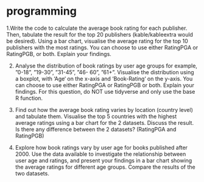 # programming

1.Write the code to calculate the average book rating for each publisher. Then, tabulate the result for
the top 20 publishers (kable/kableextra would be desired). Using a bar chart, visualise the average
rating for the top 10 publishers with the most ratings. You can choose to use either RatingPGA or
RatingPGB, or both. Explain your findings.

2. Analyse the distribution of book ratings by user age groups for example, ”0-18”, ”19-30”, ”31-45”, ”46-
60”, ”61+”. Visualise the distribution using a boxplot, with ‘Age‘ on the x-axis and ‘Book-Rating‘ on
the y-axis. You can choose to use either RatingPGA or RatingPGB or both. Explain your findings.
For this question, do NOT use tidyverse and only use the base R function.

3. Find out how the average book rating varies by location (country level) and tabulate them. Visualise
the top 5 countries with the highest average ratings using a bar chart for the 2 datasets. Discuss the
result. Is there any difference between the 2 datasets? (RatingPGA and RatingPGB)

4. Explore how book ratings vary by user age for books published after 2000. Use the data available to
investigate the relationship between user age and ratings, and present your findings in a bar chart
showing the average ratings for different age groups. Compare the results of the two datasets.

